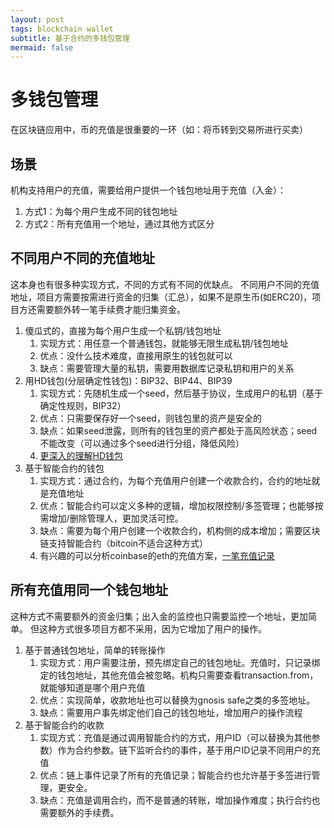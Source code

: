 ```yaml
---
layout: post
tags: blockchain wallet
subtitle: 基于合约的多钱包管理
mermaid: false
---
```


# 多钱包管理

在区块链应用中，币的充值是很重要的一环（如：将币转到交易所进行买卖）

## 场景

机构支持用户的充值，需要给用户提供一个钱包地址用于充值（入金）：

1. 方式1：为每个用户生成不同的钱包地址
2. 方式2：所有充值用一个地址，通过其他方式区分

## 不同用户不同的充值地址

这本身也有很多种实现方式，不同的方式有不同的优缺点。
不同用户不同的充值地址，项目方需要按需进行资金的归集（汇总），如果不是原生币(如ERC20)，项目方还需要额外转一笔手续费才能归集资金。

1. 傻瓜式的，直接为每个用户生成一个私钥/钱包地址
   1. 实现方式：用任意一个普通钱包，就能够无限生成私钥/钱包地址
   2. 优点：没什么技术难度，直接用原生的钱包就可以
   3. 缺点：需要管理大量的私钥，需要用数据库记录私钥和用户的关系
2. 用HD钱包(分层确定性钱包)：BIP32、BIP44、BIP39
   1. 实现方式：先随机生成一个seed，然后基于协议，生成用户的私钥（基于确定性规则，BIP32）
   2. 优点：只需要保存好一个seed，则钱包里的资产是安全的
   3. 缺点：如果seed泄露，则所有的钱包里的资产都处于高风险状态；seed不能改变（可以通过多个seed进行分组，降低风险）
   4. [更深入的理解HD钱包](https://learnblockchain.cn/2018/09/28/hdwallet)
3. 基于智能合约的钱包
   1. 实现方式：通过合约，为每个充值用户创建一个收款合约，合约的地址就是充值地址
   2. 优点：智能合约可以定义多种的逻辑，增加权限控制/多签管理；也能够按需增加/删除管理人，更加灵活可控。
   3. 缺点：需要为每个用户创建一个收款合约，机构侧的成本增加；需要区块链支持智能合约（bitcoin不适合这种方式）
   4. 有兴趣的可以分析coinbase的eth的充值方案，[一笔充值记录](https://etherscan.io/address/0x83f7609bfe385b1b043026986aa28ef7ea01a57e)

## 所有充值用同一个钱包地址

这种方式不需要额外的资金归集；出入金的监控也只需要监控一个地址，更加简单。
但这种方式很多项目方都不采用，因为它增加了用户的操作。

1. 基于普通钱包地址，简单的转账操作
   1. 实现方式：用户需要注册，预先绑定自己的钱包地址。充值时，只记录绑定的钱包地址，其他充值会被忽略。机构只需要查看transaction.from，就能够知道是哪个用户充值
   2. 优点：实现简单，收款地址也可以替换为gnosis safe之类的多签地址。
   3. 缺点：需要用户事先绑定他们自己的钱包地址，增加用户的操作流程
2. 基于智能合约的收款
   1. 实现方式：充值是通过调用智能合约的方式，用户ID（可以替换为其他参数）作为合约参数。链下监听合约的事件，基于用户ID记录不同用户的充值
   2. 优点：链上事件记录了所有的充值记录；智能合约也允许基于多签进行管理，更安全。
   3. 缺点：充值是调用合约，而不是普通的转账，增加操作难度；执行合约也需要额外的手续费。
